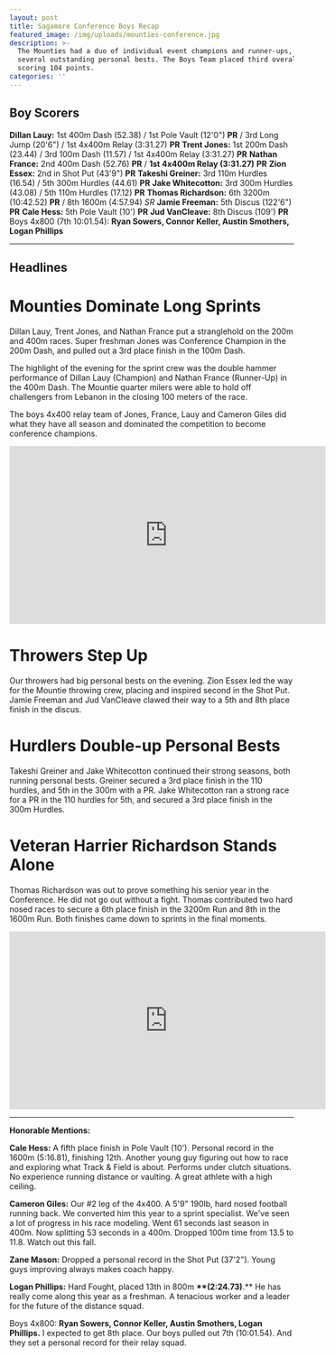 ```yaml
---
layout: post
title: Sagamore Conference Boys Recap
featured_image: /img/uploads/mounties-conference.jpg
description: >-
  The Mounties had a duo of individual event champions and runner-ups, and
  several outstanding personal bests. The Boys Team placed third overall,
  scoring 104 points.
categories: ''
---
```

## Boy Scorers

**Dillan Lauy:** 1st 400m Dash (52.38) / 1st Pole Vault (12'0") **PR** / 3rd Long Jump (20'6") / 1st 4x400m Relay (3:31.27) **PR**
**Trent Jones:** 1st 200m Dash (23.44) / 3rd 100m Dash (11.57) / 1st 4x400m Relay (3:31.27) **PR**
**Nathan France:** 2nd 400m Dash (52.76) **PR** / **1st 4x400m Relay (3:31.27)** **PR**
**Zion Essex:** 2nd in Shot Put (43'9") **PR**
**Takeshi Greiner:** 3rd 110m Hurdles (16.54) / 5th 300m Hurdles (44.61) **PR**
**Jake Whitecotton:** 3rd 300m Hurdles (43.08) / 5th 110m Hurdles (17.12) **PR**
**Thomas Richardson:** 6th 3200m (10:42.52) **PR** / 8th 1600m (4:57.94) _SR_
**Jamie Freeman:** 5th Discus (122'6") **PR**
**Cale Hess:** 5th Pole Vault (10') **PR**
**Jud VanCleave:** 8th Discus (109') **PR**
Boys 4x800 (7th 10:01.54): **Ryan Sowers, Connor Keller, Austin Smothers, Logan Phillips**

- - -

## Headlines

# Mounties Dominate Long Sprints

Dillan Lauy, Trent Jones, and Nathan France put a stranglehold on the 200m and 400m races. Super freshman Jones was Conference Champion in the 200m Dash, and pulled out a 3rd place finish in the 100m Dash.

The highlight of the evening for the sprint crew was the double hammer performance of Dillan Lauy (Champion) and Nathan France (Runner-Up) in the 400m Dash. The Mountie quarter milers were able to hold off challengers from Lebanon in the closing 100 meters of the race.

The boys 4x400 relay team of Jones, France, Lauy and Cameron Giles did what they have all season and dominated the competition to become conference champions.

<iframe width="560" height="315" src="https://www.youtube.com/embed/iMmIzoRDPiQ" frameborder="0" allow="accelerometer; autoplay; encrypted-media; gyroscope; picture-in-picture" allowfullscreen></iframe>

# Throwers Step Up

Our throwers had big personal bests on the evening. Zion Essex led the way for the Mountie throwing crew, placing and inspired second in the Shot Put. Jamie Freeman and Jud VanCleave clawed their way to a 5th and 8th place finish in the discus.

# Hurdlers Double-up Personal Bests

Takeshi Greiner and Jake Whitecotton continued their strong seasons, both running personal bests. Greiner secured a 3rd place finish in the 110 hurdles, and 5th in the 300m with a PR. Jake Whitecotton ran a strong race for a PR in the 110 hurdles for 5th, and secured a 3rd place finish in the 300m Hurdles.

# Veteran Harrier Richardson Stands Alone

Thomas Richardson was out to prove something his senior year in the Conference. He did not go out without a fight. Thomas contributed two hard nosed races to secure a 6th place finish in the 3200m Run and 8th in the 1600m Run. Both finishes came down to sprints in the final moments.

<iframe width="560" height="315" src="https://www.youtube.com/embed/JCnNlenyN2I?start=645" frameborder="0" allow="accelerometer; autoplay; encrypted-media; gyroscope; picture-in-picture" allowfullscreen></iframe>

- - -

**Honorable Mentions:**

**Cale Hess:** A fifth place finish in Pole Vault (10'). Personal record in the 1600m (5:16.81), finishing 12th. Another young guy figuring out how to race and exploring what Track & Field is about. Performs under clutch situations. No experience running distance or vaulting. A great athlete with a high ceiling.

**Cameron Giles:** Our #2 leg of the 4x400. A 5'9" 190lb, hard nosed football running back. We converted him this year to a sprint specialist. We've seen a lot of progress in his race modeling. Went 61 seconds last season in 400m. Now splitting 53 seconds in a 400m. Dropped 100m time from 13.5 to 11.8. Watch out this fall.

**Zane Mason:** Dropped a personal record in the Shot Put (37'2"). Young guys improving always makes coach happy.

**Logan Phillips:** Hard Fought, placed 13th in 800m **\*\*(2:24.73)**.\*\* He has really come along this year as a freshman. A tenacious worker and a leader for the future of the distance squad.

Boys 4x800: **Ryan Sowers, Connor Keller, Austin Smothers, Logan Phillips.** I expected to get 8th place. Our boys pulled out 7th (10:01.54). And they set a personal record for their relay squad.
